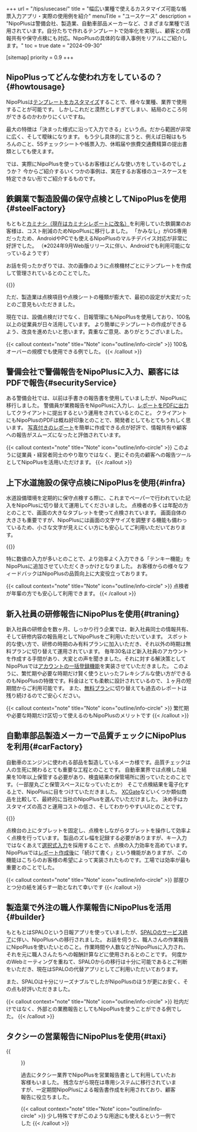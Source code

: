 +++
url = "/tips/usecase/"
title = "幅広い業種で使えるカスタマイズ可能な帳票入力アプリ・実際の使用例を紹介"
menuTitle = "ユースケース"
description = "NipoPlusは警備会社、製造業、自動車部品メーカーなど、さまざまな業種で活用されています。自分たちで作れるテンプレートで効率化を実現し、顧客との情報共有や保守点検にも対応。NipoPlusの具体的な導入事例をリアルにご紹介します。"
toc = true
date = "2024-09-30"

[sitemap]
  priority = 0.9
+++

## NipoPlusってどんな使われ方をしているの？{#howtousage}

NipoPlusは[テンプレートをカスタマイズ](/docs/manual/initial-setting/template/make/)することで、様々な業種、業界で使用することが可能です。
しかしこれだと漠然としすぎてしまい、結局のところ何ができるのかわかりにくいですね。

最大の特徴は「決まった様式に沿って入力できる」という点。だから範囲が非常に広く、そして曖昧になります。
もう少し具体的に言うと、例えば日報はもちろんのこと、5Sチェックシートや帳票入力、休暇届や旅費交通費精算の提出書類としても使えます。

では、実際にNipoPlusを使っているお客様はどんな使い方をしているのでしょうか？
今からご紹介するいくつかの事例は、実在するお客様のユースケースを特定できない形でご紹介するものです。

## 鉄鋼業で製造設備の保守点検としてNipoPlusを使用{#steelFactory}

もともと[カミナシ（現在はカミナシレポートに改名）](https://kaminashi.jp/)を利用していた鉄鋼業のお客様は、コスト削減のためNipoPlusに移行しました。
「かみなし」がiOS専用だったため、AndroidやPCでも使えるNipoPlusのマルチデバイス対応が非常に好評でした。
（※2024年9月Web版リリースに伴い、Androidでも利用可能になっているようです）

お話を伺ったかぎりでは、次の画像のように点検機材ごとにテンプレートを作成して管理されているとのことでした。

{{<icatch filename="img/s1" msg="製造業は点検機器ごとにテンプレートを作るとGoodです。タグで管理すれば効率UP" alice="ok">}}

ただ、製造業は点検項目や点検シートの種類が膨大で、最初の設定が大変だったとのご意見もいただきました。

現在では、設備点検だけでなく、日報管理にもNipoPlusを使用しており、100名以上の従業員が日々活用しています。
より簡単にテンプレートの作成ができるよう、改良を進めたいと思います。貴重なご意見、ありがとうございました。

{{< callout context="note" title="Note" icon="outline/info-circle" >}}
100名オーバーの規模でも使用できる例でした。
{{< /callout >}}

## 警備会社で警備報告をNipoPlusに入力、顧客にはPDFで報告{#securityService}

ある警備会社では、以前は手書きの報告書を使用していましたが、NipoPlusに移行しました。
警備員が業務報告をNipoPlusに入力し、[レポートをPDFに出力](/docs/manual/pdf/pdfbatch/)してクライアントに提出するという運用をされているとのこと。
クライアントにもNipoPlusのPDFは概ね好印象とのことで、開発者としてもとてもうれしく思います。
[写真付きのレポート](/docs/manual/initial-setting/template/binarys/#picture)を簡単に作成できる点が好評で、情報共有や顧客への報告がスムーズになったと評価されています。

{{< callout context="note" title="Note" icon="outline/info-circle" >}}
このように従業員・経営者同士のやり取りではなく、更にその先の顧客への報告ツールとしてNipoPlusを活用いただけます。
{{< /callout >}}

## 上下水道施設の保守点検にNipoPlusを使用{#infra}

水道設備環境を定期的に保守点検する際に、これまでペーパーで行われていた記入をNipoPlusに切り替えて運用してくださいました。
点検者の多くは年配の方とのことで、画面の大きなタブレットを使って点検されています。
画面自体の大きさも重要ですが、NipoPlusには画面の文字サイズを調整する機能も備わっているため、小さな文字が見えにくい方にも安心してご利用いただいております。

{{<iTablet filename="img/tenken" msg="文字サイズが簡単に調整できるので年輩の方にもGood" alice="ok">}}

特に数値の入力が多いとのことで、より効率よく入力できる「テンキー機能」をNipoPlusに追加させていただくきっかけとなりました。
お客様からの様々なフィードバックはNipoPlusの品質向上に大変役立っております。

{{< callout context="note" title="Note" icon="outline/info-circle" >}}
点検者が年輩の方でも安心して利用できます。
{{< /callout >}}

## 新入社員の研修報告にNipoPlusを使用{#traning}

新入社員の研修会を数ヶ月、しっかり行う企業では、新入社員同士の情報共有、そして研修内容の報告用としてNipoPlusをご利用いただいています。
スポット的な使い方で、研修の時期のみ有料プランに加入いただき、それ以外の時期は無料プランに切り替えて運用されています。
毎年30名ほど新入社員のアカウントを作成する手間があり、大変との声を聞きました。それに対する解決策としてNipoPlusでは[アカウントの一括登録機能](/docs/manual/initial-setting/staff/make/#batch_create)を実装させていただきました。
このように、繁忙期や必要な時期だけ賢く使うといったフレキシブルな使い方ができるのもNipoPlusの特徴です。料金はとても柔軟に設計されているので、１ヶ月の短期間からご利用可能です。
また、[無料プラン](/docs/price/free/)に切り替えても過去のレポートは残り続けるのでご安心ください。

{{< callout context="note" title="Note" icon="outline/info-circle" >}}
繁忙期や必要な時期だけ区切って使えるのもNipoPlusのメリットです
{{< /callout >}}

## 自動車部品製造メーカーで品質チェックにNipoPlusを利用{#carFactory}

自動車のエンジンに使われる部品を製造しているメーカ様です。品質チェックは人の生死に関わるとても重要な工程とのことです。
自動車業界では点検した結果を10年以上保管する必要があり、検査結果の保管場所に困っていたとのことです。（一部屋丸ごと保管スペースになっていたとか）
そこで点検結果を電子化する上で、NipoPlusに目をつけていただきました。
[XCGate](https://product.technotree.com/xc-gate/)などいくつか類似商品を比較して、最終的に当社のNipoPlusを選んでいただけました。
決め手はカスタマイズの高さと運用コストの低さ、そしてわかりやすいUIとのことです。

{{<iTablet filename="img/factory" msg="効率よく入力するために数値入力を敢えて選択式とする工夫がなされていました" alice="ok">}}

点検台の上にタブレットを固定し、点検をしながらタブレットを操作して効率よく点検を行っています。
製品のズレ幅を記録する必要がありますが、キー入力ではなくあえて[選択式入力](/docs/manual/initial-setting/template/selects/#plain)を採用することで、点検の入力効率を高めています。
NipoPlusでは[レポート作成後](/docs/manual/write-report/write/#then)に「続けて書く」という機能がありますが、この機能はこちらのお客様の希望によって実装されたものです。工場では効率が最も重要とのことでした。

{{< callout context="note" title="Note" icon="outline/info-circle" >}}
部屋ひとつ分の紙を減らす一助となれて幸いです
{{< /callout >}}

## 製造業で外注の職人作業報告にNipoPlusを活用{#builder}

もともとはSPALOという日報アプリを使っていましたが、[SPALOのサービス終了](https://www.mjs.co.jp/news/news_2024/2024032900/)に伴い、NipoPlusへの移行されました。
お話を伺うと、職人さんの作業報告にNipoPlusを使いたいとのこと。作業時間や人数などがNipoPlusに入力され、それを元に職人さんたちへの報酬計算などに使用されるとのことです。
何度かのWebミーティングを重ねて、SPALOからの移行は十分に可能であるとご判断をいただき、現在はSPALOの代替アプリとしてご利用いただいております。

また、SPALOは十分にリーズナブルでしたがNipoPlusのほうが更にお安く、その点も好評いただきました。

{{< callout context="note" title="Note" icon="outline/info-circle" >}}
社内だけではなく、外部との業務報告としてもNipoPlusを使うことができる例でした。
{{< /callout >}}

## タクシーの営業報告にNipoPlusを使用{#taxi}

{{<figure src="img/taxi.png"  alt="タクシー日報のテンプレート一例" caption="タクシー日報のテンプレート一例" >}}

過去にタクシー業界でNipoPlusを営業報告書として利用していたお客様もいました。
残念ながら現在は専用システムに移行されていますが、一定期間NipoPlusによる報告書作成を利用されており、顧客報告に役立ちました。

{{< callout context="note" title="Note" icon="outline/info-circle" >}}
少し特殊ですがこのような用途にも使えるという一例でした
{{< /callout >}}
